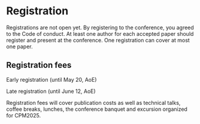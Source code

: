 # Registration

Registrations are not open yet.
By registering to the conference, you agreed to the Code of conduct.
At least one author for each accepted paper should register and present at the conference.
One registration can cover at most one paper.

## Registration fees

Early registration
(until May 20, AoE)

Late registration
(until June 12, AoE)

    
Registration fees will cover publication costs as well as technical talks,
coffee breaks, lunches, the conference banquet and excursion
organized for CPM2025.


